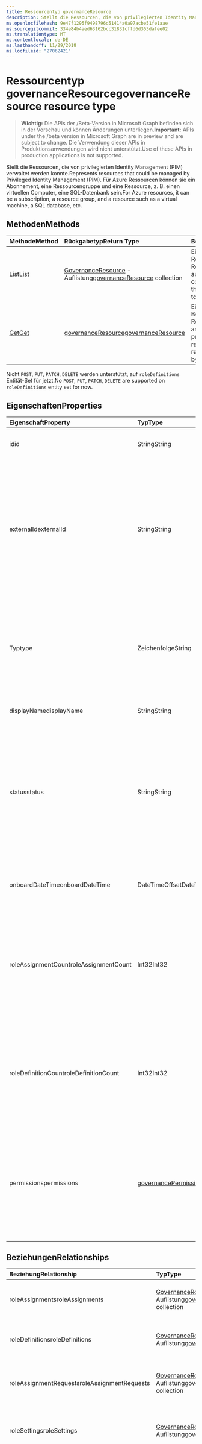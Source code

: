 ```yaml
---
title: Ressourcentyp governanceResource
description: Stellt die Ressourcen, die von privilegierten Identity Management (PIM) verwaltet werden konnte. Für Azure Ressourcen können sie ein Abonnement, eine Ressourcengruppe und eine Ressource, z. B. einen virtuellen Computer, eine SQL-Datenbank sein.
ms.openlocfilehash: 9e47f1295f9498796d51414a0a97acbe51fe1aae
ms.sourcegitcommit: 334e84b4aed63162bcc31831cffd6d363dafee02
ms.translationtype: MT
ms.contentlocale: de-DE
ms.lasthandoff: 11/29/2018
ms.locfileid: "27062421"
---
```

# <a name="governanceresource-resource-type"></a><span data-ttu-id="55de5-104">Ressourcentyp governanceResource</span><span class="sxs-lookup"><span data-stu-id="55de5-104">governanceResource resource type</span></span>

> <span data-ttu-id="55de5-105">**Wichtig:** Die APIs der /Beta-Version in Microsoft Graph befinden sich in der Vorschau und können Änderungen unterliegen.</span><span class="sxs-lookup"><span data-stu-id="55de5-105">**Important:** APIs under the /beta version in Microsoft Graph are in preview and are subject to change.</span></span> <span data-ttu-id="55de5-106">Die Verwendung dieser APIs in Produktionsanwendungen wird nicht unterstützt.</span><span class="sxs-lookup"><span data-stu-id="55de5-106">Use of these APIs in production applications is not supported.</span></span>

<span data-ttu-id="55de5-107">Stellt die Ressourcen, die von privilegierten Identity Management (PIM) verwaltet werden konnte.</span><span class="sxs-lookup"><span data-stu-id="55de5-107">Represents resources that could be managed by Privileged Identity Management (PIM).</span></span> <span data-ttu-id="55de5-108">Für Azure Ressourcen können sie ein Abonnement, eine Ressourcengruppe und eine Ressource, z. B. einen virtuellen Computer, eine SQL-Datenbank sein.</span><span class="sxs-lookup"><span data-stu-id="55de5-108">For Azure resources, it can be a subscription, a resource group, and a resource such as a virtual machine, a SQL database, etc.</span></span>


## <a name="methods"></a><span data-ttu-id="55de5-109">Methoden</span><span class="sxs-lookup"><span data-stu-id="55de5-109">Methods</span></span>

| <span data-ttu-id="55de5-110">Methode</span><span class="sxs-lookup"><span data-stu-id="55de5-110">Method</span></span>          | <span data-ttu-id="55de5-111">Rückgabetyp</span><span class="sxs-lookup"><span data-stu-id="55de5-111">Return Type</span></span> |<span data-ttu-id="55de5-112">Beschreibung</span><span class="sxs-lookup"><span data-stu-id="55de5-112">Description</span></span>|
|:---------------|:--------|:----------|
|[<span data-ttu-id="55de5-113">List</span><span class="sxs-lookup"><span data-stu-id="55de5-113">List</span></span>](../api/governanceresource-list.md) | <span data-ttu-id="55de5-114">[GovernanceResource](../resources/governanceresource.md) -Auflistung</span><span class="sxs-lookup"><span data-stu-id="55de5-114">[governanceResource](../resources/governanceresource.md) collection</span></span>|<span data-ttu-id="55de5-115">Eine Auflistung von Ressourcen, denen der Requestor Zugriff auf hat aufgelistet.</span><span class="sxs-lookup"><span data-stu-id="55de5-115">List a collection of resources the requestor has access to.</span></span>|
|[<span data-ttu-id="55de5-116">Get</span><span class="sxs-lookup"><span data-stu-id="55de5-116">Get</span></span>](../api/governanceresource-get.md) | [<span data-ttu-id="55de5-117">governanceResource</span><span class="sxs-lookup"><span data-stu-id="55de5-117">governanceResource</span></span>](../resources/governanceresource.md) |<span data-ttu-id="55de5-118">Eigenschaften lesen und Beziehungen einer Ressource Entität nach Id angegeben.</span><span class="sxs-lookup"><span data-stu-id="55de5-118">Read properties and relationships of a resource entity specified by id.</span></span>|

<span data-ttu-id="55de5-119">Nicht `POST`, `PUT`, `PATCH`, `DELETE` werden unterstützt, auf `roleDefinitions` Entität-Set für jetzt.</span><span class="sxs-lookup"><span data-stu-id="55de5-119">No `POST`, `PUT`, `PATCH`, `DELETE` are supported on `roleDefinitions` entity set for now.</span></span>

## <a name="properties"></a><span data-ttu-id="55de5-120">Eigenschaften</span><span class="sxs-lookup"><span data-stu-id="55de5-120">Properties</span></span>
| <span data-ttu-id="55de5-121">Eigenschaft</span><span class="sxs-lookup"><span data-stu-id="55de5-121">Property</span></span>          |<span data-ttu-id="55de5-122">Typ</span><span class="sxs-lookup"><span data-stu-id="55de5-122">Type</span></span>         |<span data-ttu-id="55de5-123">Beschreibung</span><span class="sxs-lookup"><span data-stu-id="55de5-123">Description</span></span>|
|:------------------|:----------|:----------|
|<span data-ttu-id="55de5-124">id</span><span class="sxs-lookup"><span data-stu-id="55de5-124">id</span></span>                 |<span data-ttu-id="55de5-125">String</span><span class="sxs-lookup"><span data-stu-id="55de5-125">String</span></span>     |<span data-ttu-id="55de5-126">Die Id der Ressource.</span><span class="sxs-lookup"><span data-stu-id="55de5-126">The id of the resource.</span></span> <span data-ttu-id="55de5-127">Es ist im GUID-Format.</span><span class="sxs-lookup"><span data-stu-id="55de5-127">It is in GUID format.</span></span>|
|<span data-ttu-id="55de5-128">externalId</span><span class="sxs-lookup"><span data-stu-id="55de5-128">externalId</span></span>           |<span data-ttu-id="55de5-129">String</span><span class="sxs-lookup"><span data-stu-id="55de5-129">String</span></span>   |<span data-ttu-id="55de5-130">Die externe Id der Ressource, seiner ursprüngliche-Id in der externen Datenbank darstellt.</span><span class="sxs-lookup"><span data-stu-id="55de5-130">The external id of the resource, representing its original id in the external database.</span></span> <span data-ttu-id="55de5-131">Beispielsweise kann ein Abonnement Ressource externe Id "/ Abonnements/c14ae696-5e0c-4e5d-88cc-bef6637737ac" sein.</span><span class="sxs-lookup"><span data-stu-id="55de5-131">For example, a subscription resource's external id can be "/subscriptions/c14ae696-5e0c-4e5d-88cc-bef6637737ac".</span></span> |
|<span data-ttu-id="55de5-132">Typ</span><span class="sxs-lookup"><span data-stu-id="55de5-132">type</span></span>               |<span data-ttu-id="55de5-133">Zeichenfolge</span><span class="sxs-lookup"><span data-stu-id="55de5-133">String</span></span>     |<span data-ttu-id="55de5-134">Erforderlich.</span><span class="sxs-lookup"><span data-stu-id="55de5-134">Required.</span></span> <span data-ttu-id="55de5-135">Der Ressourcentyp.</span><span class="sxs-lookup"><span data-stu-id="55de5-135">Resource type.</span></span> <span data-ttu-id="55de5-136">Beispielsweise könnte der Typ für Azure Ressourcen sein "Abonnements", "ResourceGroup", "Microsoft.Sql/server".</span><span class="sxs-lookup"><span data-stu-id="55de5-136">For example, for Azure resources, the type could be "Subscription", "ResourceGroup", "Microsoft.Sql/server", etc.</span></span>|
|<span data-ttu-id="55de5-137">displayName</span><span class="sxs-lookup"><span data-stu-id="55de5-137">displayName</span></span>        |<span data-ttu-id="55de5-138">String</span><span class="sxs-lookup"><span data-stu-id="55de5-138">String</span></span>     |<span data-ttu-id="55de5-139">Der Anzeigename der Ressource.</span><span class="sxs-lookup"><span data-stu-id="55de5-139">The display name of the resource.</span></span>|
|<span data-ttu-id="55de5-140">status</span><span class="sxs-lookup"><span data-stu-id="55de5-140">status</span></span>             |<span data-ttu-id="55de5-141">String</span><span class="sxs-lookup"><span data-stu-id="55de5-141">String</span></span>     |<span data-ttu-id="55de5-142">Der Status einer bestimmten Ressource.</span><span class="sxs-lookup"><span data-stu-id="55de5-142">The status of a given resource.</span></span> <span data-ttu-id="55de5-143">Beispielsweise könnte darstellen, ob die Ressource oder nicht gesperrt ist (Werte: `Active` / `Locked`).</span><span class="sxs-lookup"><span data-stu-id="55de5-143">For example, it could represent whether the resource is locked or not (values: `Active`/`Locked`).</span></span> <span data-ttu-id="55de5-144">Hinweis: Diese Eigenschaft kann in der Zukunft verlängert werden, um weitere Szenarien unterstützen.</span><span class="sxs-lookup"><span data-stu-id="55de5-144">Note: This property may be extended in the future to support more scenarios.</span></span>|
|<span data-ttu-id="55de5-145">onboardDateTime</span><span class="sxs-lookup"><span data-stu-id="55de5-145">onboardDateTime</span></span>|<span data-ttu-id="55de5-146">DateTimeOffset</span><span class="sxs-lookup"><span data-stu-id="55de5-146">DateTimeOffset</span></span>      |<span data-ttu-id="55de5-147">Es stellt das Datum / Uhrzeit, wann die Ressource beginnt von PIM verwaltet werden.</span><span class="sxs-lookup"><span data-stu-id="55de5-147">It represents the date time when the resource starts to be managed by PIM.</span></span>|
|<span data-ttu-id="55de5-148">roleAssignmentCount</span><span class="sxs-lookup"><span data-stu-id="55de5-148">roleAssignmentCount</span></span>|<span data-ttu-id="55de5-149">Int32</span><span class="sxs-lookup"><span data-stu-id="55de5-149">Int32</span></span>      |<span data-ttu-id="55de5-150">Optional.</span><span class="sxs-lookup"><span data-stu-id="55de5-150">Optional.</span></span> <span data-ttu-id="55de5-151">Die Anzahl der rollenzuweisungen für die angegebene Ressource.</span><span class="sxs-lookup"><span data-stu-id="55de5-151">The number of role assignments for the given resource.</span></span> <span data-ttu-id="55de5-152">Wenn die Eigenschaft erhalten möchten, geben Sie explizit labeltags verwenden `$select=roleAssignmentCount` in der Abfrage.</span><span class="sxs-lookup"><span data-stu-id="55de5-152">To get the property, please explictly use `$select=roleAssignmentCount` in the query.</span></span>|
|<span data-ttu-id="55de5-153">roleDefinitionCount</span><span class="sxs-lookup"><span data-stu-id="55de5-153">roleDefinitionCount</span></span>|<span data-ttu-id="55de5-154">Int32</span><span class="sxs-lookup"><span data-stu-id="55de5-154">Int32</span></span>      |<span data-ttu-id="55de5-155">Optional.</span><span class="sxs-lookup"><span data-stu-id="55de5-155">Optional.</span></span> <span data-ttu-id="55de5-156">Die Anzahl der Rollendefinitionen für die angegebene Ressource.</span><span class="sxs-lookup"><span data-stu-id="55de5-156">The number of role definitions for the given resource.</span></span> <span data-ttu-id="55de5-157">Wenn die Eigenschaft erhalten möchten, geben Sie explizit labeltags verwenden `$select=roleDefinitionCount` in der Abfrage.</span><span class="sxs-lookup"><span data-stu-id="55de5-157">To get the property, please explictly use `$select=roleDefinitionCount` in the query.</span></span>|
|<span data-ttu-id="55de5-158">permissions</span><span class="sxs-lookup"><span data-stu-id="55de5-158">permissions</span></span>|[<span data-ttu-id="55de5-159">governancePermission</span><span class="sxs-lookup"><span data-stu-id="55de5-159">governancePermission</span></span>](../resources/governancepermission.md)      |<span data-ttu-id="55de5-160">Optional.</span><span class="sxs-lookup"><span data-stu-id="55de5-160">Optional.</span></span> <span data-ttu-id="55de5-161">Es stellt den Status des Antragstellers Zugriff auf die Ressource. Wenn die Eigenschaft erhalten möchten, geben Sie explizit labeltags verwenden `$select=permissions` in der Abfrage.</span><span class="sxs-lookup"><span data-stu-id="55de5-161">It represents the status of the requestor's access to the resource.To get the property, please explictly use `$select=permissions` in the query.</span></span>|

## <a name="relationships"></a><span data-ttu-id="55de5-162">Beziehungen</span><span class="sxs-lookup"><span data-stu-id="55de5-162">Relationships</span></span>
| <span data-ttu-id="55de5-163">Beziehung</span><span class="sxs-lookup"><span data-stu-id="55de5-163">Relationship</span></span>   | <span data-ttu-id="55de5-164">Typ</span><span class="sxs-lookup"><span data-stu-id="55de5-164">Type</span></span>                                         |<span data-ttu-id="55de5-165">Beschreibung</span><span class="sxs-lookup"><span data-stu-id="55de5-165">Description</span></span>|
|:---------------|:---------------------------------------------|:----------|
|<span data-ttu-id="55de5-166">roleAssignments</span><span class="sxs-lookup"><span data-stu-id="55de5-166">roleAssignments</span></span> |<span data-ttu-id="55de5-167">[GovernanceRoleAssignment](../resources/governanceroleassignment.md) -Auflistung</span><span class="sxs-lookup"><span data-stu-id="55de5-167">[governanceRoleAssignment](../resources/governanceroleassignment.md) collection</span></span>|<span data-ttu-id="55de5-168">Die Auflistung von rollenzuweisungen für die Ressource.</span><span class="sxs-lookup"><span data-stu-id="55de5-168">The collection of role assignments for the resource.</span></span>|
|<span data-ttu-id="55de5-169">roleDefinitions</span><span class="sxs-lookup"><span data-stu-id="55de5-169">roleDefinitions</span></span> |<span data-ttu-id="55de5-170">[GovernanceRoleDefinition](../resources/governanceroledefinition.md) -Auflistung</span><span class="sxs-lookup"><span data-stu-id="55de5-170">[governanceRoleDefinition](../resources/governanceroledefinition.md) collection</span></span>|<span data-ttu-id="55de5-171">Die Auflistung der Rolle Definitionen für die Ressource.</span><span class="sxs-lookup"><span data-stu-id="55de5-171">The collection of role defintions for the resource.</span></span>|
|<span data-ttu-id="55de5-172">roleAssignmentRequests</span><span class="sxs-lookup"><span data-stu-id="55de5-172">roleAssignmentRequests</span></span> |<span data-ttu-id="55de5-173">[GovernanceRoleAssignmentRequest](../resources/governanceroleassignmentrequest.md) -Auflistung</span><span class="sxs-lookup"><span data-stu-id="55de5-173">[governanceRoleAssignmentRequest](../resources/governanceroleassignmentrequest.md) collection</span></span>|<span data-ttu-id="55de5-174">Die Auflistung der Rolle Zuordnung Anforderungen für die Ressource.</span><span class="sxs-lookup"><span data-stu-id="55de5-174">The collection of role assignment requests for the resource.</span></span>|
|<span data-ttu-id="55de5-175">roleSettings</span><span class="sxs-lookup"><span data-stu-id="55de5-175">roleSettings</span></span> |<span data-ttu-id="55de5-176">[GovernanceRoleSetting](../resources/governancerolesetting.md) -Auflistung</span><span class="sxs-lookup"><span data-stu-id="55de5-176">[governanceRoleSetting](../resources/governancerolesetting.md) collection</span></span>|<span data-ttu-id="55de5-177">Die Auflistung von Einstellungen für Serverrollen für die Ressource.</span><span class="sxs-lookup"><span data-stu-id="55de5-177">The collection of role settings for the resource.</span></span>|
|<span data-ttu-id="55de5-178">das übergeordnete</span><span class="sxs-lookup"><span data-stu-id="55de5-178">parent</span></span>          |[<span data-ttu-id="55de5-179">governanceResource</span><span class="sxs-lookup"><span data-stu-id="55de5-179">governanceResource</span></span>](../resources/governanceresource.md)           |<span data-ttu-id="55de5-180">Schreibgeschützt.</span><span class="sxs-lookup"><span data-stu-id="55de5-180">Read-only.</span></span> <span data-ttu-id="55de5-181">Die übergeordnete Ressource.</span><span class="sxs-lookup"><span data-stu-id="55de5-181">The parent resource.</span></span> <span data-ttu-id="55de5-182">für `pimforazurerbac` Szenario können sie das Abonnement die Ressource gehört zu darstellen.</span><span class="sxs-lookup"><span data-stu-id="55de5-182">for `pimforazurerbac` scenario, it can represent the subscription the resource belongs to.</span></span>|

## <a name="json-representation"></a><span data-ttu-id="55de5-183">JSON-Darstellung</span><span class="sxs-lookup"><span data-stu-id="55de5-183">JSON representation</span></span>

<span data-ttu-id="55de5-184">Es folgt eine JSON-Darstellung der Ressource.</span><span class="sxs-lookup"><span data-stu-id="55de5-184">Here is a JSON representation of the resource.</span></span>

<!-- {
  "blockType": "resource",
  "optionalProperties": [

  ],
  "@odata.type": "microsoft.graph.governanceResource"
}-->
```json
{
  "id": "String (identifier)",
  "externalId": "String",
  "type": "String",
  "displayName": "String",
  "status": "String"
}

```
<!-- uuid: 8fcb5dbc-d5aa-4681-8e31-b001d5168d79
2015-10-25 14:57:30 UTC -->
<!-- {
  "type": "#page.annotation",
  "description": "governanceResource",
  "keywords": "",
  "section": "documentation",
  "tocPath": ""
}-->